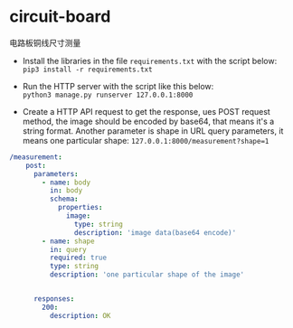 # circuit-board
电路板铜线尺寸测量

* Install the libraries in the file `requirements.txt` with the script below:
`pip3 install -r requirements.txt`

* Run the HTTP server with the script like this below:   
`python3 manage.py runserver 127.0.0.1:8000`

* Create a HTTP API request to get the response, ues POST request method, the image should be encoded by base64, 
that means it's a string format. Another parameter is shape in URL query parameters, it means one particular shape:
`127.0.0.1:8000/measurement?shape=1`


```yaml
/measurement:
    post:
      parameters:
        - name: body
          in: body
          schema:
            properties:
              image:
                type: string
                description: 'image data(base64 encode)'
        - name: shape
          in: query
          required: true
          type: string
          description: 'one particular shape of the image'


      responses:
        200:
          description: OK
```